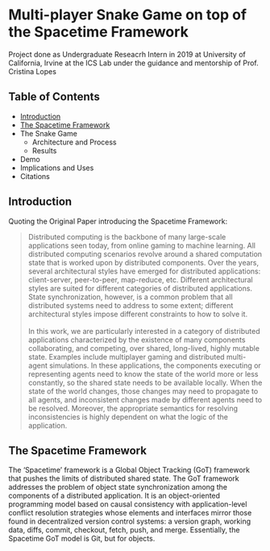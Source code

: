 # Multi-player Snake Game on top of the Spacetime Framework
Project done as Undergraduate Reseacrh Intern in 2019 at University of California, Irvine at the ICS Lab under the guidance and mentorship of Prof. Cristina Lopes

## Table of Contents
- [Introduction](#Introduction)
- [The Spacetime Framework](#The-Spacetime-Framework)
- The Snake Game
  - Architecture and Process
  - Results
- Demo
- Implications and Uses
- Citations

## Introduction
Quoting the Original Paper introducing the Spacetime Framework:
>Distributed computing is the backbone of many large-scale applications seen today, from online
>gaming to machine learning. All distributed computing scenarios revolve around a shared
computation state that is worked upon by distributed components. Over the years, several architectural
styles have emerged for distributed applications: client-server, peer-to-peer, map-reduce, etc.
Different architectural styles are suited for different categories of distributed applications. State
synchronization, however, is a common problem that all distributed systems need to address to
some extent; different architectural styles impose different constraints to how to solve it. <br> <br>
In this work, we are particularly interested in a category of distributed applications characterized
by the existence of many components collaborating, and competing, over shared, long-lived, highly
mutable state. Examples include multiplayer gaming and distributed multi-agent simulations. In
these applications, the components executing or representing agents need to know the state of
the world more or less constantly, so the shared state needs to be available locally. When the
state of the world changes, those changes may need to propagate to all agents, and inconsistent
changes made by different agents need to be resolved. Moreover, the appropriate semantics for
resolving inconsistencies is highly dependent on what the logic of the application. 

## The Spacetime Framework
The ‘Spacetime’ framework is a Global Object Tracking (GoT) framework that pushes the limits of distributed shared state. The GoT framework addresses the problem of object state synchronization among the components of a distributed application. It is an object-oriented programming model based on causal consistency with application-level conflict resolution strategies whose elements and interfaces mirror those found in decentralized version control systems: a version graph, working data, diffs, commit, checkout, fetch, push, and merge. Essentially, the Spacetime GoT model is Git, but for objects.
